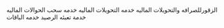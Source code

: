 الزقورللصرافه والتحويلات الماليه 
خدمه التحويلات الماليه
خدمه سحب الحوالات الماليه 
خدمة تعبئه الرصيد 
خدمه الباقات

